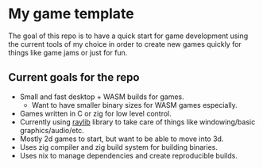 # My game template

The goal of this repo is to have a quick start for game development using the current tools of
my choice in order to create new games quickly for things like game jams or just for fun.

## Current goals for the repo

* Small and fast desktop + WASM builds for games.
    * Want to have smaller binary sizes for WASM games especially.
* Games written in C or zig for low level control.
* Currently using [raylib](https://github.com/raysan5/raylib) library to take care of things like windowing/basic graphics/audio/etc.
* Mostly 2d games to start, but want to be able to move into 3d.
* Uses zig compiler and zig build system for building binaries.
* Uses nix to manage dependencies and create reproducible builds.

